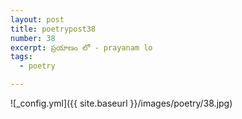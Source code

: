 ```yaml
---
layout: post
title: poetrypost38
number: 38
excerpt: ప్రయాణం లో - prayanam lo
tags:
  - poetry

---
```




![_config.yml]({{ site.baseurl }}/images/poetry/38.jpg)

